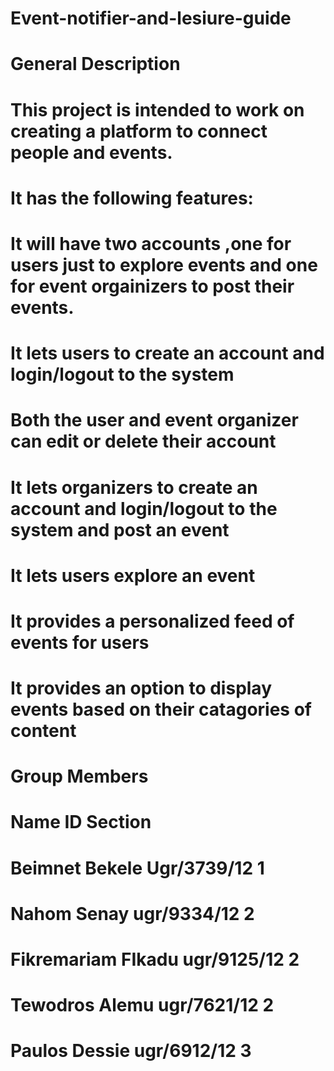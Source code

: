 # Event-notifier-and-lesiure-guide


# General Description
# This project is intended to work on creating a platform to connect people and events.
# It has the following features:
  # It will have two accounts ,one for users just to explore events and one for event orgainizers to post their events.
  # It lets users to create an account and login/logout to the system
  # Both the user and event organizer can edit or delete their account
  # It lets organizers to create an account and login/logout to the system and post an event
  # It lets users explore an event
  # It provides a personalized feed of events for users
  # It provides an option to display events based on their catagories of content
  
  
  
 
#        Group Members
#       Name                       ID              Section
#       Beimnet Bekele       Ugr/3739/12             1
#       Nahom Senay          ugr/9334/12             2
#       Fikremariam FIkadu   ugr/9125/12             2
#       Tewodros Alemu       ugr/7621/12             2
#       Paulos Dessie        ugr/6912/12             3
  
 
